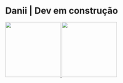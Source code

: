 # Danii | Dev em construção 

 <div>
  <a href="https://github.com/daniella-teixeira">
  <img height="175em" src="https://github-readme-stats.vercel.app/api?username=daniella-teixeira&show_icons=true&theme=radical&include_all_commits=true&count_private=true"/>
  <img height="175em" src="https://github-readme-stats.vercel.app/api/top-langs/?username=daniella-teixeira&layout=compact&langs_count=6&theme=radical"/>
</div>
